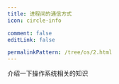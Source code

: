```yaml
---
title: 进程间的通信方式
icon: circle-info

comment: false
editLink: false

permalinkPattern: /tree/os/2.html
---
```


介绍一下操作系统相关的知识
